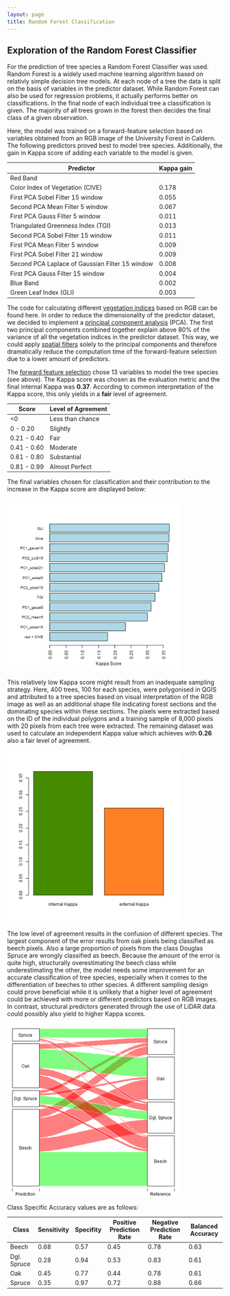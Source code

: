 ```yaml
---
layout: page
title: Random Forest Classification
---
```


## Exploration of the Random Forest Classifier

For the prediction of tree species a Random Forest Classifier was used.
Random Forest is a widely used machine learning algorithm based on relativly simple decision tree models.
At each node of a tree the data is split on the basis of variables in the predictor dataset. While Random Forest can also be used for regression problems, it actually performs better on classifications. In the final node of each individual tree a classification is given. The majority of all trees grown in the forest then decides the final class of a given observation.

Here, the model was trained on a forward-feature selection based on variables obtained from an RGB image of the University Forest in Caldern.
The following predictors proved best to model tree species. Additionally, the gain in Kappa score of adding each variable to the model is given.

| Predictor                                       | Kappa gain |
| ----------------------------------------------- | ---------- |
| Red Band                                        |            |
| Color Index of Vegetation (CIVE)                | 0.178      |
| First PCA Sobel Filter 15 window                | 0.055      |
| Second PCA Mean Filter 5 window                 | 0.067      |
| First PCA Gauss Filter 5 window                 | 0.011      |
| Triangulated Greenness Index (TGI)              | 0.013      |
| Second PCA Sobel Filter 15 window               | 0.011      |
| First PCA Mean Filter 5 window                  | 0.009      |
| First PCA Sobel Filter 21 window                | 0.009      |
| Second PCA Laplace of Gaussian Filter 15 window | 0.008      |
| First PCA Gauss Filter 15 window                | 0.004      |
| Blue Band                                       | 0.002      |
| Green Leaf Index (GLI)                          | 0.003      |

The code for calculating different [vegetation indices](https://github.com/goergen95/mof_caldern/blob/master/src/000_fun.R#L163) based on RGB can be found here. In order to reduce the dimensionality of the predictor dataset, we decided to implement a [principal component analysis](https://github.com/goergen95/mof_caldern/blob/master/src/003_pcAnalysis.R) (PCA). The first two principal components combined together explain above 80% of the variance of all the vegetation indices in the predictor dataset. This way, we could apply [spatial filters](https://github.com/goergen95/mof_caldern/blob/master/src/000_fun.R#L63) solely to the principal components and therefore dramatically reduce the computation time of the forward-feature selection due to a lower amount of predictors.

The [forward feature selection](https://github.com/goergen95/mof_caldern/blob/master/src/010_rf_classification.R) chose 13 variables to model the tree species (see above). The Kappa score was chosen as the evaluation metric and the final internal Kappa was **0.37**. According to common interpretation of the Kappa score, this only yields in a **fair** level of agreement.

| Score       | Level of Agreement |
| ----------- | ------------------ |
| <0          | Less than chance   |
| 0 - 0.20    | Slightly           |
| 0.21 - 0.40 | Fair               |
| 0.41 - 0.60 | Moderate           |
| 0.61 - 0.80 | Substantial        |
| 0.81 - 0.99 | Almost Perfect     |

The final variables chosen for classification and their contribution to the increase in the Kappa score are displayed below:

<img src="../assets/images/ffs_vars.png" class="image" alt="Kappa scores for added variables"
	title="Kappa scores for added variables" width=" 80% "/>

This relatively low Kappa score might result from an inadequate sampling strategy. Here, 400 trees, 100 for each species, were polygonised in QGIS and attributed to a tree species based on visual interpretation of the RGB image as well as an additional shape file indicating forest sections and the dominating species within these sections. The pixels were extracted based on the ID of the individual polygons and a training sample of 8,000 pixels with 20 pixels from each tree were extracted. The remaining dataset was used to calculate an independent Kappa value which achieves with **0.26** also a fair level of agreement.

<img src="../assets/images/kappa.png" class="image" alt="Internal and External Kappa scores (n= 8,000 and 651,041 respectivley)"
	title="Internal and External Kappa scores (n= 8,000 and 651,041 respectivley)" width=" 80% "/>

The low level of agreement results in the confusion of different species. The largest component of the error results from oak pixels being classified as beech pixels. Also a large proportion of pixels from the class Douglas Spruce are wrongly classified as beech. Because the amount of the error is quite high, structurally overestimating the beech class while underestimating the other, the model needs some improvement for an accurate classification of tree species, especially when it comes to the differentiation of beeches to other species. A different sampling design could prove beneficial while it is unlikely that a higher level of agreement could be achieved with more or different predictors based on RGB images. In contrast, structural predictors generated through the use of LiDAR data could possibly also yield to higher Kappa scores.

<img src="../assets/images/cf_alluvial.png" class="image" alt="Alluvial Plot of Classification Error)"
	title="Alluvial Plot of Classification Error)" width=" 80% "/>

Class Specific Accuracy values are as follows:

| Class       | Sensitivity | Specifity | Positive Prediction Rate | Negative Prediction Rate | Balanced Accuracy |
| ----------- | ----------- | --------- | ------------------------ | ------------------------ | ----------------- |
| Beech       | 0.68        | 0.57      | 0.45                     | 0.78                     | 0.63              |
| Dgl. Spruce | 0.28        | 0.94      | 0.53                     | 0.83                     | 0.61              |
| Oak         | 0.45        | 0.77      | 0.44                     | 0.78                     | 0.61              |
| Spruce      | 0.35        | 0.97      | 0.72                     | 0.88                     | 0.66              |

